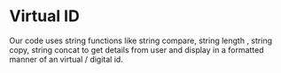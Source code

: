 # Virtual ID
 Our code uses string functions like string compare, string length , string copy, string concat to get details from user and display in a formatted manner of an virtual / digital id.
